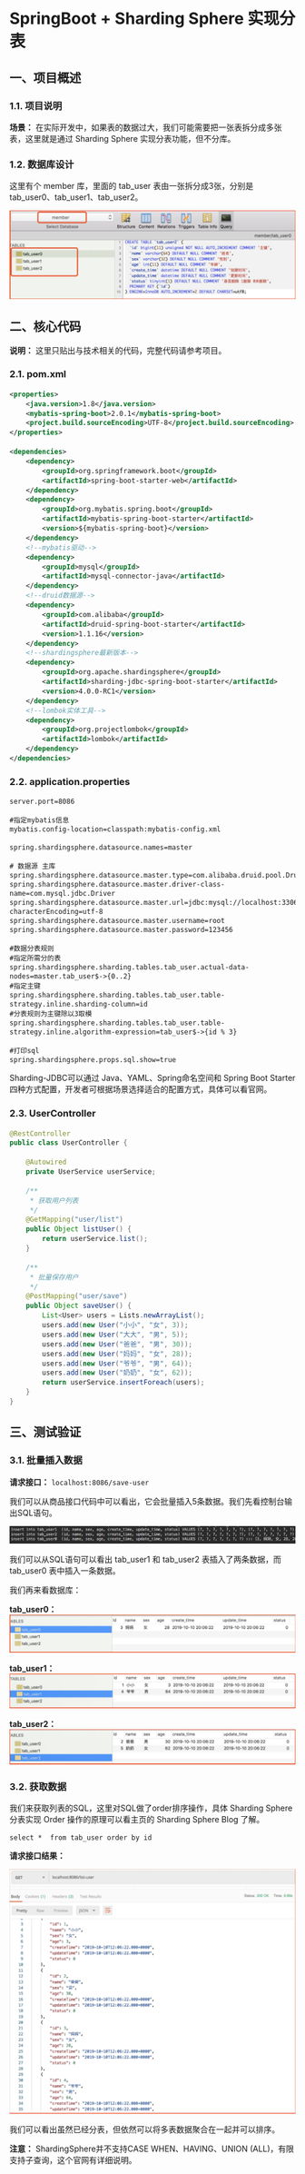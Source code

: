 # SpringBoot + Sharding Sphere 实现分表
## 一、项目概述
### 1.1. 项目说明
**场景：** 在实际开发中，如果表的数据过大，我们可能需要把一张表拆分成多张表，这里就是通过 Sharding Sphere 实现分表功能，但不分库。

### 1.2. 数据库设计
这里有个 member 库，里面的 tab_user 表由一张拆分成3张，分别是 tab_user0、tab_user1、tab_user2。

![img.png](../blog/image/img20.png)

## 二、核心代码

**说明：** 这里只贴出与技术相关的代码，完整代码请参考项目。

### 2.1. pom.xml
```xml
<properties>
    <java.version>1.8</java.version>
    <mybatis-spring-boot>2.0.1</mybatis-spring-boot>
    <project.build.sourceEncoding>UTF-8</project.build.sourceEncoding>
</properties>

<dependencies>
    <dependency>
        <groupId>org.springframework.boot</groupId>
        <artifactId>spring-boot-starter-web</artifactId>
    </dependency>
    <dependency>
        <groupId>org.mybatis.spring.boot</groupId>
        <artifactId>mybatis-spring-boot-starter</artifactId>
        <version>${mybatis-spring-boot}</version>
    </dependency>
    <!--mybatis驱动-->
    <dependency>
        <groupId>mysql</groupId>
        <artifactId>mysql-connector-java</artifactId>
    </dependency>
    <!--druid数据源-->
    <dependency>
        <groupId>com.alibaba</groupId>
        <artifactId>druid-spring-boot-starter</artifactId>
        <version>1.1.16</version>
    </dependency>
    <!--shardingsphere最新版本-->
    <dependency>
        <groupId>org.apache.shardingsphere</groupId>
        <artifactId>sharding-jdbc-spring-boot-starter</artifactId>
        <version>4.0.0-RC1</version>
    </dependency>
    <!--lombok实体工具-->
    <dependency>
        <groupId>org.projectlombok</groupId>
        <artifactId>lombok</artifactId>
    </dependency>
</dependencies>
```

### 2.2. application.properties
```properties
server.port=8086

#指定mybatis信息
mybatis.config-location=classpath:mybatis-config.xml

spring.shardingsphere.datasource.names=master

# 数据源 主库
spring.shardingsphere.datasource.master.type=com.alibaba.druid.pool.DruidDataSource
spring.shardingsphere.datasource.master.driver-class-name=com.mysql.jdbc.Driver
spring.shardingsphere.datasource.master.url=jdbc:mysql://localhost:3306/member?characterEncoding=utf-8
spring.shardingsphere.datasource.master.username=root
spring.shardingsphere.datasource.master.password=123456

#数据分表规则
#指定所需分的表
spring.shardingsphere.sharding.tables.tab_user.actual-data-nodes=master.tab_user$->{0..2}
#指定主键
spring.shardingsphere.sharding.tables.tab_user.table-strategy.inline.sharding-column=id
#分表规则为主键除以3取模
spring.shardingsphere.sharding.tables.tab_user.table-strategy.inline.algorithm-expression=tab_user$->{id % 3}

#打印sql
spring.shardingsphere.props.sql.show=true
```
Sharding-JDBC可以通过 Java、YAML、Spring命名空间和 Spring Boot Starter四种方式配置，开发者可根据场景选择适合的配置方式，具体可以看官网。


### 2.3. UserController
```java
@RestController
public class UserController {

    @Autowired
    private UserService userService;

    /**
     * 获取用户列表
     */
    @GetMapping("user/list")
    public Object listUser() {
        return userService.list();
    }

    /**
     * 批量保存用户
     */
    @PostMapping("user/save")
    public Object saveUser() {
        List<User> users = Lists.newArrayList();
        users.add(new User("小小", "女", 3));
        users.add(new User("大大", "男", 5));
        users.add(new User("爸爸", "男", 30));
        users.add(new User("妈妈", "女", 28));
        users.add(new User("爷爷", "男", 64));
        users.add(new User("奶奶", "女", 62));
        return userService.insertForeach(users);
    }
}
```

## 三、测试验证
### 3.1. 批量插入数据
**请求接口：**
`localhost:8086/save-user`

我们可以从商品接口代码中可以看出，它会批量插入5条数据。我们先看控制台输出SQL语句。

![img21.png](../blog/image/img21.png)

我们可以从SQL语句可以看出 tab_user1 和 tab_user2 表插入了两条数据，而 tab_user0 表中插入一条数据。

我们再来看数据库：

**tab_user0：**
![img22.png](../blog/image/img22.png)

**tab_user1：**
![img23.png](../blog/image/img23.png)

**tab_user2：**
![img24.png](../blog/image/img24.png)

### 3.2. 获取数据
我们来获取列表的SQL，这里对SQL做了order排序操作，具体 Sharding Sphere 分表实现 Order 操作的原理可以看主页的 Sharding Sphere Blog 了解。

```MySQL
select *  from tab_user order by id
```
**请求接口结果：**

![img25.png](../blog/image/img25.png)

我们可以看出虽然已经分表，但依然可以将多表数据聚合在一起并可以排序。

**注意：** ShardingSphere并不支持CASE WHEN、HAVING、UNION (ALL)，有限支持子查询，这个官网有详细说明。
